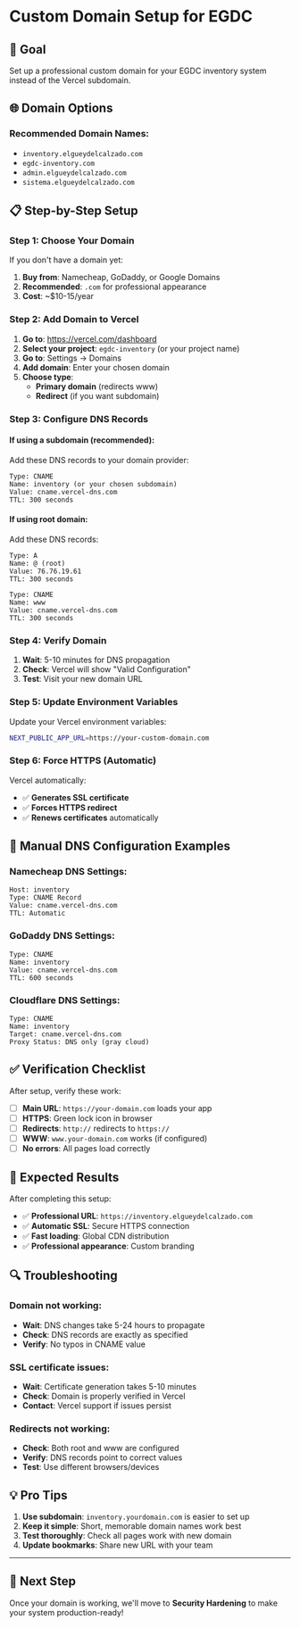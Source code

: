 # Custom Domain Setup for EGDC

## 🎯 Goal
Set up a professional custom domain for your EGDC inventory system instead of the Vercel subdomain.

## 🌐 Domain Options

### **Recommended Domain Names:**
- `inventory.elgueydelcalzado.com`
- `egdc-inventory.com`
- `admin.elgueydelcalzado.com`
- `sistema.elgueydelcalzado.com`

## 📋 Step-by-Step Setup

### **Step 1: Choose Your Domain**
If you don't have a domain yet:
1. **Buy from**: Namecheap, GoDaddy, or Google Domains
2. **Recommended**: `.com` for professional appearance
3. **Cost**: ~$10-15/year

### **Step 2: Add Domain to Vercel**
1. **Go to**: https://vercel.com/dashboard
2. **Select your project**: `egdc-inventory` (or your project name)
3. **Go to**: Settings → Domains
4. **Add domain**: Enter your chosen domain
5. **Choose type**: 
   - **Primary domain** (redirects www)
   - **Redirect** (if you want subdomain)

### **Step 3: Configure DNS Records**

#### **If using a subdomain (recommended):**
Add these DNS records to your domain provider:

```dns
Type: CNAME
Name: inventory (or your chosen subdomain)
Value: cname.vercel-dns.com
TTL: 300 seconds
```

#### **If using root domain:**
Add these DNS records:

```dns
Type: A
Name: @ (root)
Value: 76.76.19.61
TTL: 300 seconds

Type: CNAME  
Name: www
Value: cname.vercel-dns.com
TTL: 300 seconds
```

### **Step 4: Verify Domain**
1. **Wait**: 5-10 minutes for DNS propagation
2. **Check**: Vercel will show "Valid Configuration" 
3. **Test**: Visit your new domain URL

### **Step 5: Update Environment Variables**
Update your Vercel environment variables:

```bash
NEXT_PUBLIC_APP_URL=https://your-custom-domain.com
```

### **Step 6: Force HTTPS (Automatic)**
Vercel automatically:
- ✅ **Generates SSL certificate**
- ✅ **Forces HTTPS redirect** 
- ✅ **Renews certificates** automatically

## 🔧 Manual DNS Configuration Examples

### **Namecheap DNS Settings:**
```
Host: inventory
Type: CNAME Record  
Value: cname.vercel-dns.com
TTL: Automatic
```

### **GoDaddy DNS Settings:**
```
Type: CNAME
Name: inventory
Value: cname.vercel-dns.com  
TTL: 600 seconds
```

### **Cloudflare DNS Settings:**
```
Type: CNAME
Name: inventory
Target: cname.vercel-dns.com
Proxy Status: DNS only (gray cloud)
```

## ✅ **Verification Checklist**

After setup, verify these work:
- [ ] **Main URL**: `https://your-domain.com` loads your app
- [ ] **HTTPS**: Green lock icon in browser
- [ ] **Redirects**: `http://` redirects to `https://`
- [ ] **WWW**: `www.your-domain.com` works (if configured)
- [ ] **No errors**: All pages load correctly

## 🎯 **Expected Results**

After completing this setup:
- ✅ **Professional URL**: `https://inventory.elgueydelcalzado.com`
- ✅ **Automatic SSL**: Secure HTTPS connection
- ✅ **Fast loading**: Global CDN distribution
- ✅ **Professional appearance**: Custom branding

## 🔍 **Troubleshooting**

### **Domain not working:**
- **Wait**: DNS changes take 5-24 hours to propagate
- **Check**: DNS records are exactly as specified
- **Verify**: No typos in CNAME value

### **SSL certificate issues:**
- **Wait**: Certificate generation takes 5-10 minutes
- **Check**: Domain is properly verified in Vercel
- **Contact**: Vercel support if issues persist

### **Redirects not working:**
- **Check**: Both root and www are configured
- **Verify**: DNS records point to correct values
- **Test**: Use different browsers/devices

## 💡 **Pro Tips**

1. **Use subdomain**: `inventory.yourdomain.com` is easier to set up
2. **Keep it simple**: Short, memorable domain names work best
3. **Test thoroughly**: Check all pages work with new domain
4. **Update bookmarks**: Share new URL with your team

---

## 🚀 **Next Step**

Once your domain is working, we'll move to **Security Hardening** to make your system production-ready!
